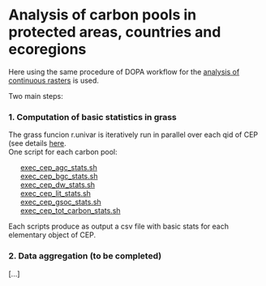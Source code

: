# Analysis of carbon pools in protected areas, countries and ecoregions  

Here using the same procedure of DOPA workflow for the [analysis of continuous rasters](https://github.com/giacomo-gcad/dopa_workflow/tree/master/cep_analysis#CONTINUOUS_RASTERS) is used.  

Two main steps:  

### 1. Computation of basic statistics in grass  

The grass funcion r.univar is iteratively run in parallel over each qid of CEP (see details [here](https://andreamandrici.github.io/dopa_workflow/flattening/).  
One script for each carbon pool:  

&nbsp;&nbsp;&nbsp;&nbsp;&nbsp;&nbsp;[exec_cep_agc_stats.sh](./c_analysis/exec_cep_agc_stats.sh)  
&nbsp;&nbsp;&nbsp;&nbsp;&nbsp;&nbsp;[exec_cep_bgc_stats.sh](./c_analysis/exec_cep_bgc_stats.sh)  
&nbsp;&nbsp;&nbsp;&nbsp;&nbsp;&nbsp;[exec_cep_dw_stats.sh](./c_analysis/exec_cep_dw_stats.sh)  
&nbsp;&nbsp;&nbsp;&nbsp;&nbsp;&nbsp;[exec_cep_lit_stats.sh](./c_analysis/exec_cep_lit_stats.sh)  
&nbsp;&nbsp;&nbsp;&nbsp;&nbsp;&nbsp;[exec_cep_gsoc_stats.sh](./c_analysis/exec_cep_gsoc_stats.sh)  
&nbsp;&nbsp;&nbsp;&nbsp;&nbsp;&nbsp;[exec_cep_tot_carbon_stats.sh](./c_analysis/exec_cep_tot_carbon_stats.sh)  

Each scripts produce as output a csv file with basic stats for each elementary object of CEP.  


### 2. Data aggregation (to be completed)  

[...]

